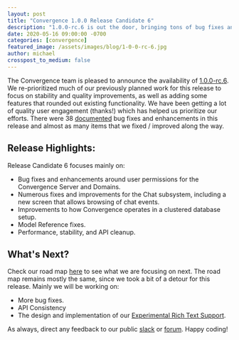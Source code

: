 ```yaml
---
layout: post
title: "Convergence 1.0.0 Release Candidate 6"
description: "1.0.0-rc.6 is out the door, bringing tons of bug fixes and features to support our existing users."
date: 2020-05-16 09:00:00 -0700
categories: [convergence]
featured_image: /assets/images/blog/1-0-0-rc-6.jpg
author: michael
crosspost_to_medium: false
---
```

The Convergence team is pleased to announce the availability of [1.0.0-rc.6](https://github.com/convergencelabs/convergence-project/wiki/CHANGELOG#100-rc5-may-16-2020). We re-prioritized much of our previously planned work for this release to focus on stability and quality improvements, as well as adding some features that rounded out existing functionality. We have been getting a lot of quality user engagement (thanks!) which has helped us prioritize our efforts. There were 38 [documented](https://github.com/convergencelabs/convergence-project/wiki/CHANGELOG#100-rc6-may-16-2020) bug fixes and enhancements in this release and almost as many items that we fixed / improved along the way.

## Release Highlights:
Release Candidate 6 focuses mainly on:

* Bug fixes and enhancements around user permissions for the Convergence Server and Domains.
* Numerous fixes and improvements for the Chat subsystem, including a new screen that allows browsing of chat events.
* Improvements to how Convergence operates in a clustered database setup.
* Model Reference fixes.
* Performance, stability, and API cleanup.

## What's Next?
Check our road map [here](https://github.com/convergencelabs/convergence-project/wiki/Convergence-Road-Map) to see what we are focusing on next.  The road map remains mostly the same, since we took a bit of a detour for this release. Mainly we will be working on:

* More bug fixes.
* API Consistency
* The design and implementation of our [Experimental Rich Text Support](https://github.com/convergencelabs/convergence-project/issues/37).

As always, direct any feedback to our public [slack](https://slack.convergence.io/) or [forum](https://forum.convergence.io).  Happy coding!